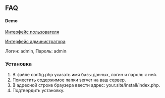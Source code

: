 ## FAQ

#### Demo

[Интерфейс пользователя](http://university.netology.ru/u/mgladkih/diplom/index.php)

[Интерфейс администратора](http://university.netology.ru/u/mgladkih/diplom/index.php?admin=signin)

Логин: admin, Пароль: admin

### Установка

1. В файле config.php указать имя базы данных, логин и пароль к ней.
2. Поместить содержимое папки server на ваш сервер.
3. В адресной строке браузера ввести адрес: your.site/install/index.php.
4. Подтвердить установку.

